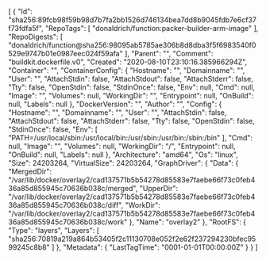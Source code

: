 [
  {
    "Id": "sha256:89fcb98f59b98d7b7fa2bb1526d746134bea7dd8b9045fdb7e6cf37f73fdfa5f",
    "RepoTags": [
      "donaldrich/function:packer-builder-arm-image"
    ],
    "RepoDigests": [
      "donaldrich/function@sha256:98095ab5785ae306b8d8dba3f5f6983540f0529e9747b01e0987eec024f59afa"
    ],
    "Parent": "",
    "Comment": "buildkit.dockerfile.v0",
    "Created": "2020-08-10T23:10:16.385966294Z",
    "Container": "",
    "ContainerConfig": {
      "Hostname": "",
      "Domainname": "",
      "User": "",
      "AttachStdin": false,
      "AttachStdout": false,
      "AttachStderr": false,
      "Tty": false,
      "OpenStdin": false,
      "StdinOnce": false,
      "Env": null,
      "Cmd": null,
      "Image": "",
      "Volumes": null,
      "WorkingDir": "",
      "Entrypoint": null,
      "OnBuild": null,
      "Labels": null
    },
    "DockerVersion": "",
    "Author": "",
    "Config": {
      "Hostname": "",
      "Domainname": "",
      "User": "",
      "AttachStdin": false,
      "AttachStdout": false,
      "AttachStderr": false,
      "Tty": false,
      "OpenStdin": false,
      "StdinOnce": false,
      "Env": [
        "PATH=/usr/local/sbin:/usr/local/bin:/usr/sbin:/usr/bin:/sbin:/bin"
      ],
      "Cmd": null,
      "Image": "",
      "Volumes": null,
      "WorkingDir": "/",
      "Entrypoint": null,
      "OnBuild": null,
      "Labels": null
    },
    "Architecture": "amd64",
    "Os": "linux",
    "Size": 24203264,
    "VirtualSize": 24203264,
    "GraphDriver": {
      "Data": {
        "MergedDir": "/var/lib/docker/overlay2/cad137571b5b54278d85583e7faebe66f73c0feb436a85d855945c70636b038c/merged",
        "UpperDir": "/var/lib/docker/overlay2/cad137571b5b54278d85583e7faebe66f73c0feb436a85d855945c70636b038c/diff",
        "WorkDir": "/var/lib/docker/overlay2/cad137571b5b54278d85583e7faebe66f73c0feb436a85d855945c70636b038c/work"
      },
      "Name": "overlay2"
    },
    "RootFS": {
      "Type": "layers",
      "Layers": [
        "sha256:70819a219a864b53405f2c11130708e052f2e62f237294230bfec9599245c8b8"
      ]
    },
    "Metadata": {
      "LastTagTime": "0001-01-01T00:00:00Z"
    }
  }
]
